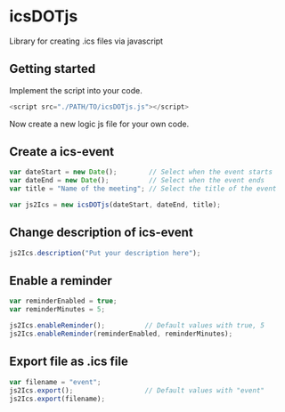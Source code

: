 # icsDOTjs
Library for creating .ics files via javascript


## Getting started
Implement the script into your code.
```javascript
<script src="./PATH/TO/icsDOTjs.js"></script>
```
Now create a new logic js file for your own code.



## Create a ics-event
```javascript
var dateStart = new Date();        // Select when the event starts
var dateEnd = new Date();          // Select when the event ends
var title = "Name of the meeting"; // Select the title of the event 

var js2Ics = new icsDOTjs(dateStart, dateEnd, title);
```

## Change description of ics-event
```javascript
js2Ics.description("Put your description here");
```

## Enable a reminder
```javascript
var reminderEnabled = true;
var reminderMinutes = 5;

js2Ics.enableReminder();          // Default values with true, 5
js2Ics.enableReminder(reminderEnabled, reminderMinutes);
```

## Export file as .ics file
```javascript
var filename = "event";
js2Ics.export();                  // Default values with "event"
js2Ics.export(filename);          
```

